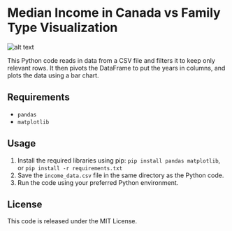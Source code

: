 # Median Income in Canada vs Family Type Visualization

![alt text](https://github.com/asharahmed/income-inequality-visualization/blob/main/screenshot.png?raw=true)

This Python code reads in data from a CSV file and filters it to keep only relevant rows. It then pivots the DataFrame to put the years in columns, and plots the data using a bar chart.

## Requirements
- `pandas`
- `matplotlib`

## Usage
1. Install the required libraries using pip:
`pip install pandas matplotlib`, or `pip install -r requirements.txt`
2. Save the `income_data.csv` file in the same directory as the Python code.
3. Run the code using your preferred Python environment.

## License
This code is released under the MIT License.
